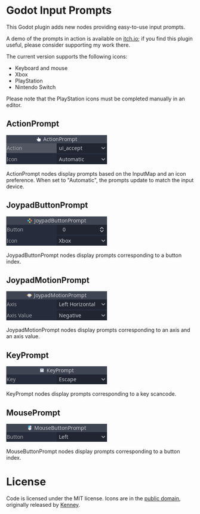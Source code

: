 # Godot Input Prompts

This Godot plugin adds new nodes providing easy-to-use input prompts.

A demo of the prompts in action is available on [itch.io][1]; if you find this
plugin useful, please consider supporting my work there.

[1]:https://pennycook.itch.io/godot-input-prompts

The current version supports the following icons:
- Keyboard and mouse
- Xbox
- PlayStation
- Nintendo Switch

Please note that the PlayStation icons must be completed manually in an editor.

## ActionPrompt

![ActionPrompt](./addons/input_prompts/ActionPrompt/screenshot.png)

ActionPrompt nodes display prompts based on the InputMap and an icon
preference. When set to "Automatic", the prompts update to match the input
device.

## JoypadButtonPrompt

![JoypadButtonPrompt](./addons/input_prompts/JoypadButtonPrompt/screenshot.png)

JoypadButtonPrompt nodes display prompts corresponding to a button index.

## JoypadMotionPrompt

![JoypadMotionPrompt](./addons/input_prompts/JoypadMotionPrompt/screenshot.png)

JoypadMotionPrompt nodes display prompts corresponding to an axis and an axis
value.

## KeyPrompt

![KeyPrompt](./addons/input_prompts/KeyPrompt/screenshot.png)

KeyPrompt nodes display prompts corresponding to a key scancode.

## MousePrompt

![MouseButtonPrompt](./addons/input_prompts/MouseButtonPrompt/screenshot.png)

MouseButtonPrompt nodes display prompts corresponding to a button index.

# License

Code is licensed under the MIT license.
Icons are in the [public domain][2], originally released by [Kenney][3].

[2]:https://creativecommons.org/publicdomain/zero/1.0/
[3]:https://kenney.nl/

